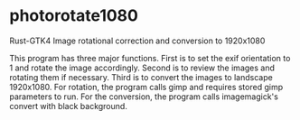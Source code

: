 # photorotate1080
Rust-GTK4 Image rotational correction and conversion to 1920x1080

This program has three major functions.
First is to set the exif orientation to 1 and rotate the image accordingly.
Second is to review the images and rotating them if necessary.
Third is to convert the images to landscape 1920x1080.
For rotation, the program calls gimp and requires stored gimp parameters to run.
For the conversion, the program calls imagemagick's convert with black background.
